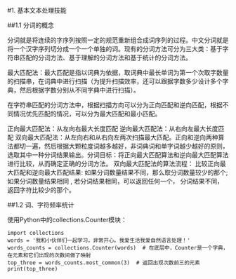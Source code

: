 #1. 基本文本处理技能

##1.1 分词的概念

分词就是将连续的字序列按照一定的规范重新组合成词序列的过程。中文分词就是将一个汉字序列切分成一个一个单独的词。现有的分词方法可分为三大类：基于字符串匹配的分词方法、基于理解的分词方法和基于统计的分词方法。

最大匹配法：最大匹配是指以词典为依据，取词典中最长单词为第一个次取字数量的扫描串，在词典中进行扫描（为提升扫描效率，还可以跟据字数多少设计多个字典，然后根据字数分别从不同字典中进行扫描）。

在字符串匹配的分词方法中，根据扫描方向可以分为正向匹配和逆向匹配，根据不同情况优先匹配的情况，可以分为最大匹配和最小匹配。

正向最大匹配法：从左向右最大长度匹配
逆向最大匹配法：从右向左最大长度匹配
双向最大匹配法：从左向右和从右向左两次扫描最大匹配。正向和逆向两种算法都切一遍，然后根据大颗粒度词越多越好，非词典词和单字词越少越好的原则，选取其中一种分词结果输出。分词目标：将正向最大匹配算法和逆向最大匹配算法进行比较，从而确定正确的分词方法。
双向最大匹配法的算法流程：
比较正向最大匹配和逆向最大匹配结果: 如果分词数量结果不同，那么取分词数量较少的那个; 如果分词数量结果相同 , 若分词结果相同，可以返回任何一个， 分词结果不同，返回字符比较少的那个。

##1.2 词、字符频率统计

使用Python中的collections.Counter模块：
```pyhton
import collections
words = '我和小伙伴们一起学习，非常开心。我爱生活我爱自然语言处理！'
words_counts = collections.Counter(words)  # 在底层中，Counter是一个字典，在元素和它们出现的次数间做了映射
top_three = words_counts.most_common(3)  # 返回出现次数前三的元素
print(top_three)
```
